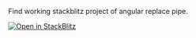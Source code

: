 Find working stackblitz project of angular replace pipe.

[![Open in StackBlitz](https://developer.stackblitz.com/img/open_in_stackblitz.svg)](https://stackblitz.com/edit/angular-ihp5t6)
